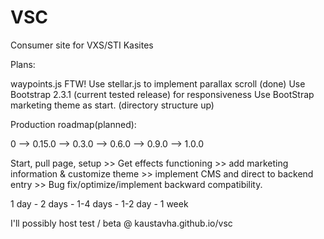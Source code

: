 VSC
===

Consumer site for VXS/STI
Kasites


Plans:

waypoints.js FTW!
Use stellar.js to implement parallax scroll (done)
Use Bootstrap 2.3.1 (current tested release) for responsiveness 
Use BootStrap marketing theme as start. (directory structure up)


Production roadmap(planned):

0 --> 0.15.0 --> 0.3.0 --> 0.6.0 --> 0.9.0 --> 1.0.0

Start, pull page, setup >> Get effects functioning >> add marketing information & customize theme >> implement CMS and direct to backend entry >> Bug fix/optimize/implement backward compatibility.

1 day - 2 days - 1-4 days - 1-2 day - 1 week

I'll possibly host test / beta @ kaustavha.github.io/vsc
